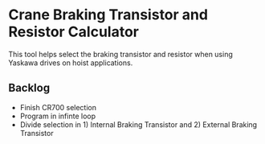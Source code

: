 # Crane Braking Transistor and Resistor Calculator
This tool helps select the braking transistor and resistor when using Yaskawa drives on hoist applications.


## Backlog
- Finish CR700 selection
- Program in infinte loop
- Divide selection in 1) Internal Braking Transistor and 2) External Braking Transistor